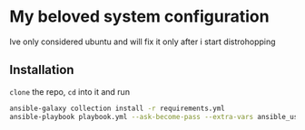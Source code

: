 # My beloved system configuration
Ive only considered ubuntu and will fix it only after i start distrohopping

## Installation
`clone` the repo, `cd` into it and run

```bash
ansible-galaxy collection install -r requirements.yml
ansible-playbook playbook.yml --ask-become-pass --extra-vars ansible_user=$USER
```
